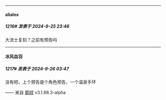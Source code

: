 ﻿
*****

####  alialex  
##### 1216#       发表于 2024-9-25 23:46

大流士复刻？之前有预告吗


*****

####  冰风血羽  
##### 1217#       发表于 2024-9-26 03:47

没有吧，上个预告是个角色预告，一个温泉手环

—— 来自 [鹅球](https://www.pgyer.com/xfPejhuq) v3.1.88.3-alpha

